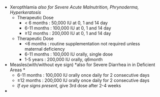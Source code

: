 - Xeropthlamia
  *also for Severe Acute Malnutrition, Phrynoderma, Hyperkeratosis*
	- Therapeutic Dose
		- < 6 months : 50,000 IU at 0, 1 and 14 day
		- 6-11 months : 100,000 IU at 0, 1 and 14 day
		- ≥12 months : 200,000 IU at 0, 1 and 14 day
	- Therapeutic Dose
		- <6 months : routine supplementation not required unless maternal deficiency
		- 6-11 months : 100,000 IU orally, single dose
		- 1-5 years : 200,000 IU orally, q6month
- Measles(with/without eye sign)
  *also for Severe Diarrhea in  in Deficient Areas *
	- 6-11 months : 100,000 IU orally once daily for 2 consecutive days
	- ≥12 months : 200,000 IU orally once daily for 2 consecutive days
	- *If eye signs present,* give 3rd dose after 2-4 weeks
-